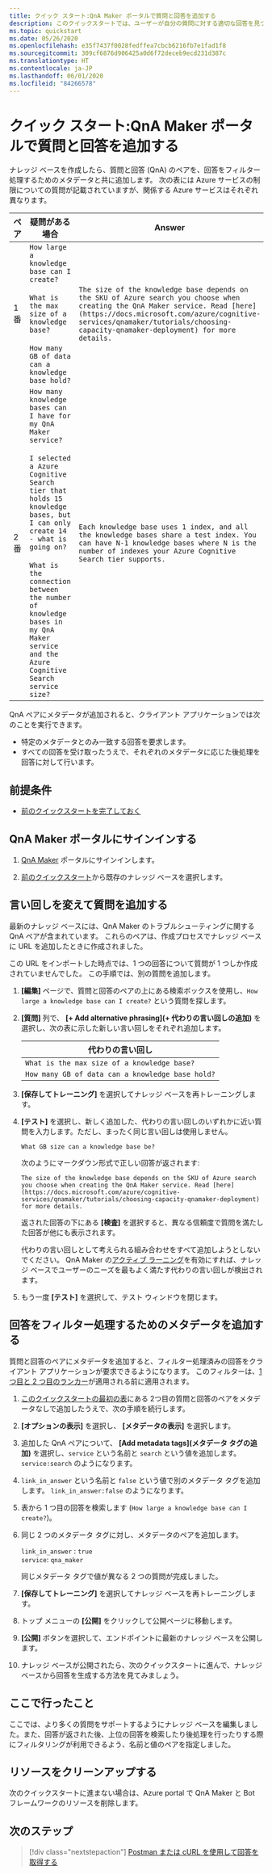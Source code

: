```yaml
---
title: クイック スタート:QnA Maker ポータルで質問と回答を追加する
description: このクイックスタートでは、ユーザーが自分の質問に対する適切な回答を見つけられるように、質問と回答のペアをメタデータと共に追加する方法について説明します。
ms.topic: quickstart
ms.date: 05/26/2020
ms.openlocfilehash: e35f7437f0028fedffea7cbcb6216fb7e1fad1f8
ms.sourcegitcommit: 309cf6876d906425a0d6f72deceb9ecd231d387c
ms.translationtype: HT
ms.contentlocale: ja-JP
ms.lasthandoff: 06/01/2020
ms.locfileid: "84266578"
---
```

# <a name="quickstart-add-questions-and-answer-with-qna-maker-portal"></a>クイック スタート:QnA Maker ポータルで質問と回答を追加する

ナレッジ ベースを作成したら、質問と回答 (QnA) のペアを、回答をフィルター処理するためのメタデータと共に追加します。 次の表には Azure サービスの制限についての質問が記載されていますが、関係する Azure サービスはそれぞれ異なります。

<a name="qna-table"></a>

|ペア|疑問がある場合|Answer|Metadata|
|--|--|--|--|
|1 番|`How large a knowledge base can I create?`<br><br>`What is the max size of a knowledge base?`<br><br>`How many GB of data can a knowledge base hold?` |`The size of the knowledge base depends on the SKU of Azure search you choose when creating the QnA Maker service. Read [here](https://docs.microsoft.com/azure/cognitive-services/qnamaker/tutorials/choosing-capacity-qnamaker-deployment) for more details.`|`service=qna_maker`<br>`link_in_answer=true`|
|2 番|`How many knowledge bases can I have for my QnA Maker service?`<br><br>`I selected a Azure Cognitive Search tier that holds 15 knowledge bases, but I can only create 14 - what is going on?`<br><br>`What is the connection between the number of knowledge bases in my QnA Maker service and the Azure Cognitive Search service size?` |`Each knowledge base uses 1 index, and all the knowledge bases share a test index. You can have N-1 knowledge bases where N is the number of indexes your Azure Cognitive Search tier supports.`|`service=search`<br>`link_in_answer=false`|

QnA ペアにメタデータが追加されると、クライアント アプリケーションでは次のことを実行できます。

* 特定のメタデータとのみ一致する回答を要求します。
* すべての回答を受け取ったうえで、それぞれのメタデータに応じた後処理を回答に対して行います。


## <a name="prerequisites"></a>前提条件

* [前のクイックスタートを完了しておく](./create-publish-knowledge-base.md)

## <a name="sign-in-to-the-qna-maker-portal"></a>QnA Maker ポータルにサインインする

1. [QnA Maker](https://www.qnamaker.ai) ポータルにサインインします。

1. [前のクイックスタート](../how-to/create-knowledge-base.md)から既存のナレッジ ベースを選択します。

## <a name="add-additional-alternatively-phrased-questions"></a>言い回しを変えて質問を追加する

最新のナレッジ ベースには、QnA Maker のトラブルシューティングに関する QnA ペアが含まれています。 これらのペアは、作成プロセスでナレッジ ベースに URL を追加したときに作成されました。

この URL をインポートした時点では、1 つの回答について質問が 1 つしか作成されていませんでした。 この手順では、別の質問を追加します。

1. **[編集]** ページで、質問と回答のペアの上にある検索ボックスを使用し、`How large a knowledge base can I create?` という質問を探します。

1. **[質問]** 列で、 **[+ Add alternative phrasing]\(+ 代わりの言い回しの追加\)** を選択し、次の表に示した新しい言い回しをそれぞれ追加します。

    |代わりの言い回し|
    |--|
    |`What is the max size of a knowledge base?`|
    |`How many GB of data can a knowledge base hold?`|

1. **[保存してトレーニング]** を選択してナレッジ ベースを再トレーニングします。

1. **[テスト]** を選択し、新しく追加した、代わりの言い回しのいずれかに近い質問を入力します。ただし、まったく同じ言い回しは使用しません。

    `What GB size can a knowledge base be?`

    次のようにマークダウン形式で正しい回答が返されます:

    `The size of the knowledge base depends on the SKU of Azure search you choose when creating the QnA Maker service. Read [here](https://docs.microsoft.com/azure/cognitive-services/qnamaker/tutorials/choosing-capacity-qnamaker-deployment) for more details.`

    返された回答の下にある **[検査]** を選択すると、異なる信頼度で質問を満たした回答が他にも表示されます。

    代わりの言い回しとして考えられる組み合わせをすべて追加しようとしないでください。 QnA Maker の[アクティブ ラーニング](../how-to/improve-knowledge-base.md)を有効にすれば、ナレッジ ベースでユーザーのニーズを最もよく満たす代わりの言い回しが検出されます。

1. もう一度 **[テスト]** を選択して、テスト ウィンドウを閉じます。

## <a name="add-metadata-to-filter-the-answers"></a>回答をフィルター処理するためのメタデータを追加する

質問と回答のペアにメタデータを追加すると、フィルター処理済みの回答をクライアント アプリケーションが要求できるようになります。 このフィルターは、[1 つ目と 2 つ目のランカー](../concepts/query-knowledge-base.md#ranker-process)が適用される前に適用されます。

1. [このクイックスタートの最初の表](#qna-table)にある 2つ目の質問と回答のペアをメタデータなしで追加したうえで、次の手順を続行します。

1. **[オプションの表示]** を選択し、 **[メタデータの表示]** を選択します。

1. 追加した QnA ペアについて、 **[Add metadata tags]\(メタデータ タグの追加\)** を選択し、`service` という名前と `search` という値を追加します。 `service:search` のようになります。

1. `link_in_answer` という名前と `false` という値で別のメタデータ タグを追加します。 `link_in_answer:false` のようになります。

1. 表から 1 つ目の回答を検索します (`How large a knowledge base can I create?`)。

1. 同じ 2 つのメタデータ タグに対し、メタデータのペアを追加します。

    `link_in_answer` : `true`<br>
    `service`: `qna_maker`

    同じメタデータ タグで値が異なる 2 つの質問が完成しました。

1. **[保存してトレーニング]** を選択してナレッジ ベースを再トレーニングします。

1. トップ メニューの **[公開]** をクリックして公開ページに移動します。
1. **[公開]** ボタンを選択して、エンドポイントに最新のナレッジ ベースを公開します。
1. ナレッジ ベースが公開されたら、次のクイックスタートに進んで、ナレッジ ベースから回答を生成する方法を見てみましょう。

## <a name="what-did-you-accomplish"></a>ここで行ったこと

ここでは、より多くの質問をサポートするようにナレッジ ベースを編集しました。また、回答が返された後、上位の回答を検索したり後処理を行ったりする際にフィルタリングが利用できるよう、名前と値のペアを指定しました。

## <a name="clean-up-resources"></a>リソースをクリーンアップする

次のクイックスタートに進まない場合は、Azure portal で QnA Maker と Bot フレームワークのリソースを削除します。

## <a name="next-steps"></a>次のステップ

> [!div class="nextstepaction"]
> [Postman または cURL を使用して回答を取得する](get-answer-from-knowledge-base-using-url-tool.md)
